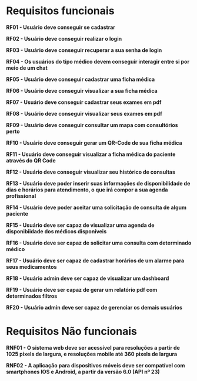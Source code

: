 # Requisitos funcionais

**RF01 - Usuário deve conseguir se cadastrar**

**RF02 - Usuário deve conseguir realizar o login**

**RF03 - Usuário deve conseguir recuperar a sua senha de login**

**RF04 - Os usuários do tipo médico devem conseguir interagir entre si por meio de um chat**

**RF05 - Usuário deve conseguir cadastrar uma ficha médica**

**RF06 - Usuário deve conseguir visualizar a sua ficha médica**

**RF07 - Usuário deve conseguir cadastrar seus exames em pdf**

**RF08 - Usuário deve conseguir visualizar seus exames em pdf**

**RF09 - Usuário deve conseguir consultar um mapa com consultórios perto**

**RF10 - Usuário deve conseguir gerar um QR-Code  de sua ficha médica**

**RF11 - Usuário deve conseguir visualizar a ficha médica do paciente através do QR Code**

**RF12 - Usuário deve conseguir visualizar seu histórico de consultas**

**RF13 - Usuário deve poder inserir suas informações de disponibilidade de dias e horários para atendimento, o que irá compor a sua agenda profissional**

**RF14 - Usuário deve poder aceitar uma solicitação de consulta de algum paciente**

**RF15 - Usuário deve ser capaz de visualizar uma agenda de disponibiidade dos médicos disponíveis**

**RF16 - Usuário deve ser capaz de solicitar uma consulta com determinado médico**

**RF17 - Usuário deve ser capaz de cadastrar horários de um alarme para seus medicamentos**

**RF18 - Usuário admin deve ser capaz de visualizar um dashboard**

**RF19 - Usuário deve ser capaz de gerar um relatório pdf com determinados filtros**

**RF20 - Usuário admin deve ser capaz de gerenciar os demais usuários**

# Requisitos Não funcionais

**RNF01 - O sistema web deve ser acessível para resoluções a partir de 1025 pixels de largura, e resoluções mobile até 360 pixels de largura**

**RNF02 - A aplicação para dispositivos móveis deve  ser compatível com smartphones IOS e Android, a partir da versão 6.0 (API nº 23)**
